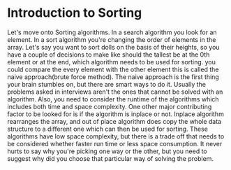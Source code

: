 # Introduction to Sorting

Let's move onto Sorting algorithms. In a search algorithm you look for an element. In a sort algorithm you're changing 
the order of elements in the array. Let's say you want to sort dolls on the basis of their heights, so you have a 
couple of decisions to make like should the tallest be at the 0th element or at the end, which algorithm needs to be 
used for sorting. you could compare the every element with the other element this is called the naive approach(brute 
force method). The naive approach is the first thing your brain stumbles on, but there are smart ways to do it. Usually 
the problems asked in interviews aren't the ones that cannot be solved with an algorithm. Also, you need to consider 
the runtime of the algorithms which includes both time and space complexity. One other major contributing factor to 
be looked for is if the algorithm is inplace or not. Inplace algorithm rearranges the array, and out of place algorithm 
does copy the whole data structure to a different one which can then be used for sorting. These algorithms have low space 
complexity, but there is a trade off that needs to be considered whether faster run time or less space consumption. It 
never hurts to say why you're picking one way or the other, but you need to suggest why did you choose that particular 
way of solving the problem.
